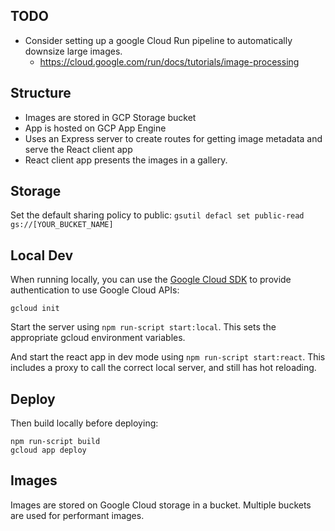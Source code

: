 ## TODO
* Consider setting up a google Cloud Run pipeline to automatically downsize large images.
  * https://cloud.google.com/run/docs/tutorials/image-processing

## Structure
* Images are stored in GCP Storage bucket
* App is hosted on GCP App Engine
* Uses an Express server to create routes for getting image metadata and serve the React client app
* React client app presents the images in a gallery.

## Storage
Set the default sharing policy to public:
`gsutil defacl set public-read gs://[YOUR_BUCKET_NAME]`
## Local Dev
When running locally, you can use the [Google Cloud SDK](https://cloud.google.com/sdk)
to provide authentication to use Google Cloud APIs:

    gcloud init

Start the server using `npm run-script start:local`. This sets the appropriate gcloud environment variables.

And start the react app in dev mode using `npm run-script start:react`. This includes a proxy to call the correct local server, and still has hot reloading.

## Deploy
Then build locally before deploying:

    npm run-script build
    gcloud app deploy

## Images
Images are stored on Google Cloud storage in a bucket. Multiple buckets are used for performant images.
